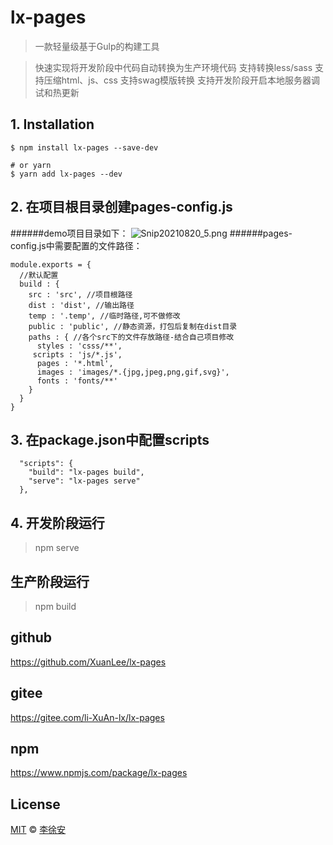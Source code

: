 # lx-pages

> 一款轻量级基于Gulp的构建工具

> 快速实现将开发阶段中代码自动转换为生产环境代码
> 支持转换less/sass
> 支持压缩html、js、css
> 支持swag模版转换
> 支持开发阶段开启本地服务器调试和热更新
## 1. Installation
```npm
$ npm install lx-pages --save-dev

# or yarn
$ yarn add lx-pages --dev
```

## 2. 在项目根目录创建pages-config.js
######demo项目目录如下：
![Snip20210820_5.png](https://upload-images.jianshu.io/upload_images/8811014-e1bbdc8abe570a32.png?imageMogr2/auto-orient/strip%7CimageView2/2/w/1240)
######pages-config.js中需要配置的文件路径：
```
module.exports = {
  //默认配置  
  build : {
    src : 'src', //项目根路径                       
    dist : 'dist', //输出路径
    temp : '.temp', //临时路径,可不做修改
    public : 'public', //静态资源，打包后复制在dist目录
    paths : { //各个src下的文件存放路径-结合自己项目修改
      styles : 'csss/**',
     scripts : 'js/*.js',
      pages : '*.html',
      images : 'images/*.{jpg,jpeg,png,gif,svg}',
      fonts : 'fonts/**'
    }
  }
}
```
## 3. 在package.json中配置scripts
```
  "scripts": {
    "build": "lx-pages build",
    "serve": "lx-pages serve"
  },
```

## 4. 开发阶段运行

>npm serve  

## 生产阶段运行
>npm build

## github
https://github.com/XuanLee/lx-pages
## gitee
https://gitee.com/li-XuAn-lx/lx-pages
## npm
https://www.npmjs.com/package/lx-pages
## License
[MIT](LICENSE) &copy; [李徐安](https://www.jianshu.com/u/a5418700ca16)
